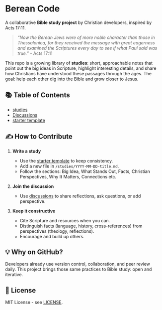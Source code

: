 # Berean Code

A collaborative **Bible study project** by Christian developers, inspired by Acts 17:11.

> *“Now the Berean Jews were of more noble character than those in Thessalonica, for they received the message with great eagerness and examined the Scriptures every day to see if what Paul said was true.”* - Acts 17:11

This repo is a growing library of **studies**: short, approachable notes that point out the big ideas in Scripture, highlight interesting details, and share how Christians have understood these passages through the ages. The goal: help each other dig into the Bible and grow closer to Jesus.

## 📚 Table of Contents

* [studies](studies/)
* [Discussions](https://github.com/arminbro/berean-code/discussions)
* [starter template](studies/_TEMPLATE.md)

## ✍️ How to Contribute

1. **Write a study**

   * Use the [starter template](studies/_TEMPLATE.md) to keep consistency.
   * Add a new file in `/studies/YYYY-MM-DD-title.md`.
   * Follow the sections: Big Idea, What Stands Out, Facts, Christian Perspectives, Why It Matters, Connections etc.

2. **Join the discussion**

   * Use [discussions](https://github.com/arminbro/berean-code/discussions) to share reflections, ask questions, or add perspective.

3. **Keep it constructive**

   * Cite Scripture and resources when you can.
   * Distinguish facts (language, history, cross-references) from perspectives (theology, reflections).
   * Encourage and build up others.

## 💡 Why on GitHub?

Developers already use version control, collaboration, and peer review daily. This project brings those same practices to Bible study: open and iterative.

## 🔖 License

MIT License - see [LICENSE](LICENSE).
